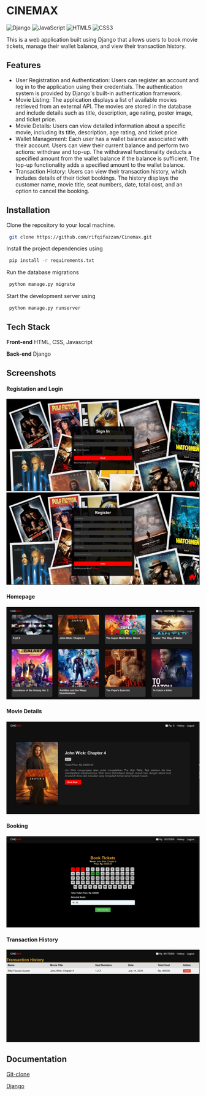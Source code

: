 
# CINEMAX

![Django](https://img.shields.io/badge/django-%23092E20.svg?style=for-the-badge&logo=django&logoColor=white)
![JavaScript](https://img.shields.io/badge/javascript-%23323330.svg?style=for-the-badge&logo=javascript&logoColor=%23F7DF1E)
![HTML5](https://img.shields.io/badge/html5-%23E34F26.svg?style=for-the-badge&logo=html5&logoColor=white)
![CSS3](https://img.shields.io/badge/css3-%231572B6.svg?style=for-the-badge&logo=css3&logoColor=white)

This is a web application built using Django that allows users to book movie tickets, manage their wallet balance, and view their transaction history.
## Features

- User Registration and Authentication: Users can register an account and log in to the application using their credentials. The authentication system is provided by Django's built-in authentication framework.
- Movie Listing: The application displays a list of available movies retrieved from an external API. The movies are stored in the database and include details such as title, description, age rating, poster image, and ticket price.
- Movie Details: Users can view detailed information about a specific movie, including its title, description, age rating, and ticket price.
- Wallet Management: Each user has a wallet balance associated with their account. Users can view their current balance and perform two actions: withdraw and top-up. The withdrawal functionality deducts a specified amount from the wallet balance if the balance is sufficient. The top-up functionality adds a specified amount to the wallet balance.
- Transaction History: Users can view their transaction history, which includes details of their ticket bookings. The history displays the customer name, movie title, seat numbers, date, total cost, and an option to cancel the booking.


## Installation

Clone the repository to your local machine.

```bash
 git clone https://github.com/rifqifazzam/Cinemax.git
```
Install the project dependencies using
```bash
 pip install -r requirements.txt
```

Run the database migrations 
```bash
 python manage.py migrate
```

Start the development server using
```bash
 python manage.py runserver
```
## Tech Stack

**Front-end** HTML, CSS, Javascript

**Back-end** Django

## Screenshots

<!-- add image docum -->
<!-- get from screenshot folder -->
#### Registation and Login
<img src="Screenshot/Sign-in.png">
<img src="Screenshot/Register.png">

#### Homepage
<img src="Screenshot/Homepage.png">

#### Movie Details
<img src="Screenshot/Movie-details.png">

#### Booking
<img src="Screenshot/Booking.png">

#### Transaction History
<img src="Screenshot/History.png">



## Documentation

[Git-clone](https://docs.github.com/en/repositories/creating-and-managing-repositories/cloning-a-repository)

[Django](https://docs.djangoproject.com/en/4.2/)
